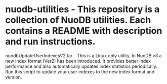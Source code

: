 # nuodb-utilities - This repository is a collection of NuoDB utilities. Each contains a README with description and run instructions.

nuodbUpdateUserIndexesV2.tar -
This is a Linux only utility. In NuoDB v3 a new index format (Ver2) has been introduced. It provides better index performance and also automatically updates index statistics periodically. Run this script to update your user indexes to the new index format and version.

